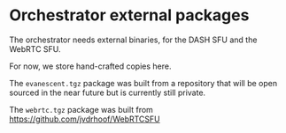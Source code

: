 # Orchestrator external packages

The orchestrator needs external binaries, for the DASH SFU and the WebRTC SFU.

For now, we store hand-crafted copies here.

The `evanescent.tgz` package was built from a repository that will be open sourced in the near future but is currently still private.

The `webrtc.tgz` package was built from <https://github.com/jvdrhoof/WebRTCSFU>
